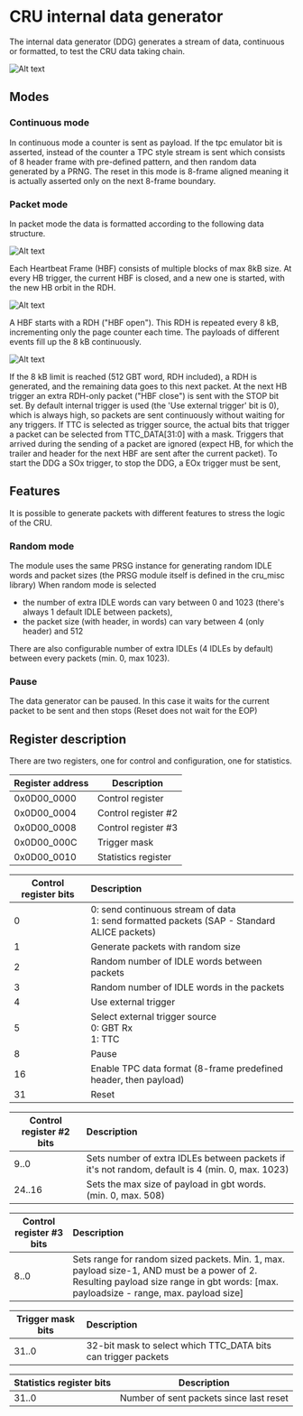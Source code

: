 # CRU internal data generator
The internal data generator (DDG) generates a stream of data, continuous or formatted, to test the CRU data taking chain.

![Alt text](fig/ddg_block.png "design")


## Modes

### Continuous mode
In continuous mode a counter is sent as payload. If the tpc emulator bit is asserted, instead of the counter a TPC style stream is sent which consists of 8 header frame with pre-defined pattern, and then random data generated by a PRNG. The reset in this mode is 8-frame aligned meaning it is actually asserted only on the next 8-frame boundary.


### Packet mode

In packet mode the data is formatted according to the following data structure.

![Alt text](fig/gbt_data_struct1.png "New data format")

Each Heartbeat Frame (HBF) consists of multiple blocks of max 8kB size. At every HB trigger, the current HBF is closed, and a new one is started, with the new HB orbit in the RDH.

![Alt text](fig/gbt_data_struct2.png "HBF data format")

A HBF starts with a RDH (\"HBF open\"). This RDH is repeated every 8 kB, incrementing only the page counter each time. The payloads of different events fill up the 8 kB continuously. 

![Alt text](fig/gbt_data_struct3.png "GBT data format")

If the 8 kB limit is reached (512 GBT word, RDH included), a RDH is generated, and the remaining data goes to this next packet. At the next HB trigger an extra RDH-only packet (\"HBF close\") is sent with the STOP bit set.
By default internal trigger is used (the 'Use external trigger' bit is 0), which is always high, so packets are sent continuously without waiting for any triggers. If TTC is selected as trigger source, the actual bits that trigger a packet can be selected from TTC\_DATA[31:0] with a mask. 
Triggers that arrived during the sending of a packet are ignored (expect HB, for which the trailer and header for the next HBF are sent after the current packet). To start the DDG a SOx trigger, to stop the DDG, a EOx trigger must be sent, 


## Features

It is possible to generate packets with different features to stress the logic of the CRU. 

### Random mode

The module uses the same PRSG instance for generating random IDLE words and packet sizes (the PRSG module itself is defined in the cru\_misc library)
When random mode is selected 
 - the number of extra IDLE words can vary between 0 and 1023 (there's always 1 default IDLE between packets),
 - the packet size (with header, in words) can vary between 4 (only header) and 512

There are also configurable number of extra IDLEs (4 IDLEs by default) between every packets (min. 0, max 1023).

### Pause
The data generator can be paused. In this case it waits for the current packet to be sent and then stops (Reset does not wait for the EOP)


## Register description
There are two registers, one for control and configuration, one for statistics.

| Register address | Description         |
| ---------------- | ------------------- |
| 0x0D00\_0000      | Control register    |
| 0x0D00\_0004      | Control register \#2   |
| 0x0D00\_0008      | Control register \#3   |
| 0x0D00\_000C      | Trigger mask |
| 0x0D00\_0010      | Statistics register |



| Control register bits | Description                                                  |
| --------------------- | :----------------------------------------------------------- |
| 0                     | 0: send continuous stream of data<br /> 1: send formatted packets (SAP - Standard ALICE packets) |
| 1                     | Generate packets with random size                                  |
| 2                     | Random number of IDLE words between packets                        |
| 3                     | Random number of IDLE words in the packets                         |
| 4                     | Use external trigger                                         |
| 5                     | Select external trigger source<br /> 0: GBT Rx<br /> 1: TTC  |
| 8			| Pause	 	  	  	       	      	       	       |
| 16			| Enable TPC data format (8-frame predefined header, then payload)
| 31                    | Reset                                                        |

| Control register \#2 bits | Description                                                  |
| --------------------- | :----------------------------------------------------------- |
| 9..0                  | Sets number of extra IDLEs between packets if it's not random, default is 4 (min. 0, max. 1023) |
| 24..16		| Sets the max size of payload in gbt words. (min. 0, max. 508) |


| Control register \#3 bits | Description                                                  |
| --------------------- | :----------------------------------------------------------- |
| 8..0                  | Sets range for random sized packets. Min. 1, max. payload size-1, AND must be a power of 2. Resulting payload size range in gbt words: [max. payloadsize - range, max. payload size]|


| Trigger mask bits | Description                                                  |
| --------------------- | :----------------------------------------------------------- |
| 31..0                  | 32-bit mask to select which TTC\_DATA bits can trigger packets  |


| Statistics register bits | Description                             |
| ------------------------ | --------------------------------------- |
| 31..0                    | Number of sent packets since last reset |

